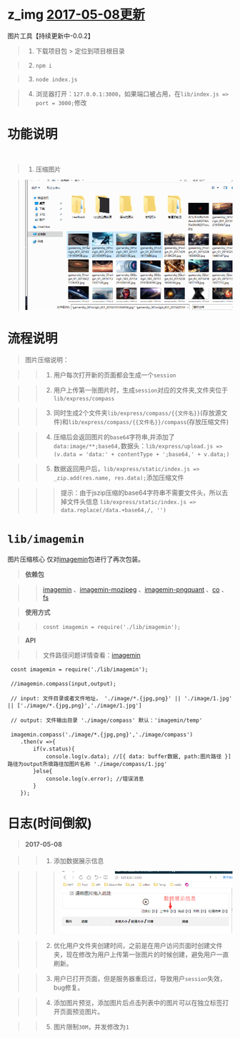 # z_img [2017-05-08更新](#2017-05-08)

图片工具【持续更新中-0.0.2】

> 1. 下载项目包 > 定位到项目根目录

> 2. `npm i`

> 3. `node index.js`

> 4. 浏览器打开：`127.0.0.1:3000`，如果端口被占用，在`lib/index.js => port = 3000;`修改

# 功能说明
 
> 1. 压缩图片

> ![操作测试](./readmeFile/0.0.2_test.gif)


# 流程说明

> 图片压缩说明：

>> 1. 用户每次打开新的页面都会生成一个`session`

>> 2. 用户上传第一张图片时，生成`session`对应的文件夹,文件夹位于 `lib/express/compass`

>> 3. 同时生成2个文件夹`lib/express/compass/{{文件名}}`(存放源文件)和`lib/express/compass/{{文件名}}/compass`(存放压缩文件)

>> 4. 压缩后会返回图片的`base64`字符串,并添加了`data:image/**;base64,`数据头：`lib/express/upload.js => (v.data = 'data:' + contentType + ';base64,' + v.data;)`

>> 5. 数据返回用户后，`lib/express/static/index.js => _zip.add(res.name, res.data);`添加压缩文件

>>> 提示：由于jszip压缩的base64字符串不需要文件头，所以去掉文件头信息 `lib/express/static/index.js => data.replace(/data.+base64,/, '')`

# `lib/imagemin`

 图片压缩核心
 仅对[imagemin](https://www.npmjs.com/package/imagemin)包进行了再次包装。

> **依赖包**

>> [imagemin](https://www.npmjs.com/package/imagemin) 、[imagemin-mozjpeg](https://www.npmjs.com/package/imagemin-mozjpeg) 、[imagemin-pngquant](https://www.npmjs.com/package/imagemin-pngquant) 、[co](https://www.npmjs.com/package/co) 、[fs](http://nodejs.cn/api/fs.html)

> **使用方式**

>> `cosnt imagemin = require('./lib/imagemin');`

> **API**

>> 文件路径问题详情查看：[imagemin](https://www.npmjs.com/package/imagemin)

```
 cosnt imagemin = require('./lib/imagemin');

 //imagemin.compass(input,output);

 // input: 文件目录或者文件地址， './image/*.{jpg,png}' || './image/1.jpg' || ['./image/*.{jpg,png}','./image/1.jpg']

 // output: 文件输出目录 './image/compass' 默认：'imagemin/temp'

 imagemin.compass('./image/*.{jpg,png}','./image/compass')
    .then(v =>{
        if(v.status){
            console.log(v.data); //[{ data: buffer数据, path:图片路径 }] 路径为output所填路径加图片名称 './image/compass/1.jpg'
        }else{
            console.log(v.error); //错误消息
        }
    });

```

# 日志(时间倒叙)

> #### 2017-05-08

>> 1. 添加数据展示信息

>>> ![数据展示信息](./readmeFile/2017-05-08-i1.png)

>> 2. 优化用户文件夹创建时间，之前是在用户访问页面时创建文件夹，现在修改为用户上传第一张图片的时候创建，避免用户一直刷新。

>> 3. 用户已打开页面，但是服务器重启过，导致用户`session`失效，bug修复。

>> 4. 添加图片预览，添加图片后点击列表中的图片可以在独立标签打开页面预览图片。

>> 5. 图片限制`30M`，并发修改为`1`